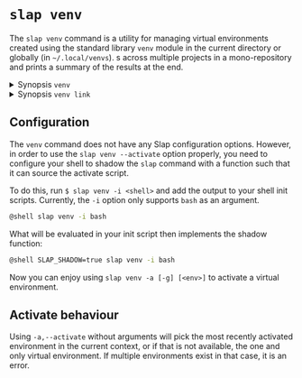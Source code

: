 # `slap venv`

The `slap venv` command is a utility for managing virtual environments created using the standard library `venv`
module in the current directory or globally (in `~/.local/venvs`).
s across multiple projects in a mono-repository and prints a summary of the results at the end.

<details><summary>Synopsis <code>venv</code></summary>
```
@shell slap venv --help
```
</details>

<details><summary>Synopsis <code>venv link</code></summary>
```
@shell slap venv link --help
```
</details>

## Configuration

The `venv` command does not have any Slap configuration options. However, in order to use the `slap venv --activate`
option properly, you need to configure your shell to shadow the `slap` command with a function such that it can
source the activate script.

To do this, run `$ slap venv -i <shell>` and add the output to your shell init scripts. Currently, the `-i` option
only supports `bash` as an argument.

```sh title="$ slap venv -i bash"
@shell slap venv -i bash
```

What will be evaluated in your init script then implements the shadow function:

```sh title="$ SLAP_SHADOW=true slap venv -i bash"
@shell SLAP_SHADOW=true slap venv -i bash
```

Now you can enjoy using `slap venv -a [-g] [<env>]` to activate a virtual environment.

## Activate behaviour

Using `-a,--activate` without arguments will pick the most recently activated environment in the current context,
or if that is not available, the one and only virtual environment. If multiple environments exist in that case,
it is an error.
